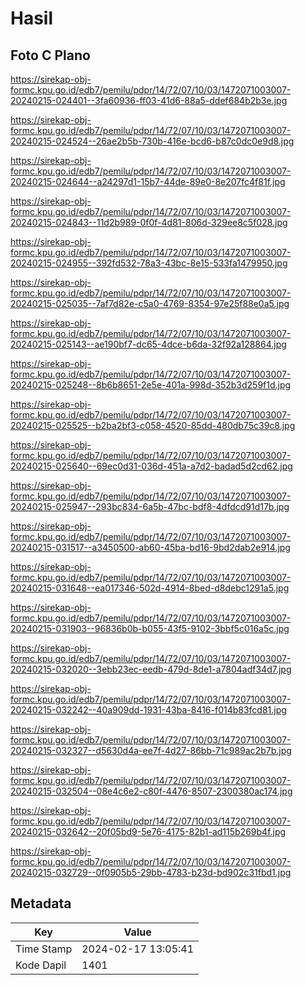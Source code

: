 # Hasil

## Foto C Plano

https://sirekap-obj-formc.kpu.go.id/edb7/pemilu/pdpr/14/72/07/10/03/1472071003007-20240215-024401--3fa60936-ff03-41d6-88a5-ddef684b2b3e.jpg

https://sirekap-obj-formc.kpu.go.id/edb7/pemilu/pdpr/14/72/07/10/03/1472071003007-20240215-024524--26ae2b5b-730b-416e-bcd6-b87c0dc0e9d8.jpg

https://sirekap-obj-formc.kpu.go.id/edb7/pemilu/pdpr/14/72/07/10/03/1472071003007-20240215-024644--a24297d1-15b7-44de-89e0-8e207fc4f81f.jpg

https://sirekap-obj-formc.kpu.go.id/edb7/pemilu/pdpr/14/72/07/10/03/1472071003007-20240215-024843--11d2b989-0f0f-4d81-806d-329ee8c5f028.jpg

https://sirekap-obj-formc.kpu.go.id/edb7/pemilu/pdpr/14/72/07/10/03/1472071003007-20240215-024955--392fd532-78a3-43bc-8e15-533fa1479950.jpg

https://sirekap-obj-formc.kpu.go.id/edb7/pemilu/pdpr/14/72/07/10/03/1472071003007-20240215-025035--7af7d82e-c5a0-4769-8354-97e25f88e0a5.jpg

https://sirekap-obj-formc.kpu.go.id/edb7/pemilu/pdpr/14/72/07/10/03/1472071003007-20240215-025143--ae190bf7-dc65-4dce-b6da-32f92a128864.jpg

https://sirekap-obj-formc.kpu.go.id/edb7/pemilu/pdpr/14/72/07/10/03/1472071003007-20240215-025248--8b6b8651-2e5e-401a-998d-352b3d259f1d.jpg

https://sirekap-obj-formc.kpu.go.id/edb7/pemilu/pdpr/14/72/07/10/03/1472071003007-20240215-025525--b2ba2bf3-c058-4520-85dd-480db75c39c8.jpg

https://sirekap-obj-formc.kpu.go.id/edb7/pemilu/pdpr/14/72/07/10/03/1472071003007-20240215-025640--69ec0d31-036d-451a-a7d2-badad5d2cd62.jpg

https://sirekap-obj-formc.kpu.go.id/edb7/pemilu/pdpr/14/72/07/10/03/1472071003007-20240215-025947--293bc834-6a5b-47bc-bdf8-4dfdcd91d17b.jpg

https://sirekap-obj-formc.kpu.go.id/edb7/pemilu/pdpr/14/72/07/10/03/1472071003007-20240215-031517--a3450500-ab60-45ba-bd16-9bd2dab2e914.jpg

https://sirekap-obj-formc.kpu.go.id/edb7/pemilu/pdpr/14/72/07/10/03/1472071003007-20240215-031648--ea017346-502d-4914-8bed-d8debc1291a5.jpg

https://sirekap-obj-formc.kpu.go.id/edb7/pemilu/pdpr/14/72/07/10/03/1472071003007-20240215-031903--96836b0b-b055-43f5-9102-3bbf5c016a5c.jpg

https://sirekap-obj-formc.kpu.go.id/edb7/pemilu/pdpr/14/72/07/10/03/1472071003007-20240215-032020--3ebb23ec-eedb-479d-8de1-a7804adf34d7.jpg

https://sirekap-obj-formc.kpu.go.id/edb7/pemilu/pdpr/14/72/07/10/03/1472071003007-20240215-032242--40a909dd-1931-43ba-8416-f014b83fcd81.jpg

https://sirekap-obj-formc.kpu.go.id/edb7/pemilu/pdpr/14/72/07/10/03/1472071003007-20240215-032327--d5630d4a-ee7f-4d27-86bb-71c989ac2b7b.jpg

https://sirekap-obj-formc.kpu.go.id/edb7/pemilu/pdpr/14/72/07/10/03/1472071003007-20240215-032504--08e4c6e2-c80f-4476-8507-2300380ac174.jpg

https://sirekap-obj-formc.kpu.go.id/edb7/pemilu/pdpr/14/72/07/10/03/1472071003007-20240215-032642--20f05bd9-5e76-4175-82b1-ad115b269b4f.jpg

https://sirekap-obj-formc.kpu.go.id/edb7/pemilu/pdpr/14/72/07/10/03/1472071003007-20240215-032729--0f0905b5-29bb-4783-b23d-bd902c31fbd1.jpg


## Metadata

| Key        | Value               |
| ---------- | ------------------- |
| Time Stamp | 2024-02-17 13:05:41 |
| Kode Dapil | 1401                |



